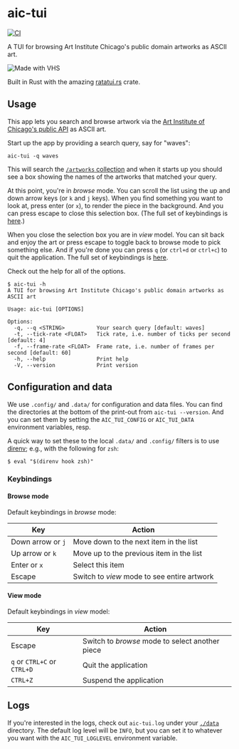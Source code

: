 # aic-tui

[![CI](https://github.com/dylan-stark/aic-tui/workflows/CI/badge.svg)](https://github.com/dylan-stark/aic-tui/actions)

A TUI for browsing Art Institute Chicago's public domain artworks as ASCII art.

![Made with VHS](https://vhs.charm.sh/vhs-3r9vucoQZBithIQT3jG0n2.gif)

Built in Rust with the amazing [ratatui.rs](https://ratatui.rs) crate.

## Usage

This app lets you search and browse artwork via the [Art Institute of Chicago's public API](https://www.artic.edu/open-access/public-api) as ASCII art.

Start up the app by providing a search query, say for "waves":

```
aic-tui -q waves
```

This will search the [`/artworks` collection](https://api.artic.edu/docs/#collections) and when it starts up you should see a box showing the names of the artworks that matched your query.

At this point, you're in *browse* mode.
You can scroll the list using the up and down arrow keys (or `k` and `j` keys).
When you find something you want to look at, press enter (or `x`), to render the piece in the background.
And you can press escape to close this selection box.
(The full set of keybindings is [here](#browse-mode).)

When you close the selection box you are in *view* model.
You can sit back and enjoy the art or press escape to toggle back to browse mode to pick something else.
And if you're done you can press `q` (or `ctrl+d` or `ctrl+c`) to quit the application.
The full set of keybindings is [here](#view-mode).

Check out the help for all of the options.

```
$ aic-tui -h             
A TUI for browsing Art Institute Chicago's public domain artworks as ASCII art

Usage: aic-tui [OPTIONS]

Options:
  -q, --q <STRING>          Your search query [default: waves]
  -t, --tick-rate <FLOAT>   Tick rate, i.e. number of ticks per second [default: 4]
  -f, --frame-rate <FLOAT>  Frame rate, i.e. number of frames per second [default: 60]
  -h, --help                Print help
  -V, --version             Print version
```

## Configuration and data

We use `.config/` and `.data/` for configuration and data files.
You can find the directories at the bottom of the print-out from `aic-tui --version`.
And you can set them by setting the `AIC_TUI_CONFIG` or `AIC_TUI_DATA` environment variables, resp.

A quick way to set these to the local `.data/` and `.config/` filters is to use [direnv](https://direnv.net); e.g., with the following for `zsh`:

```
$ eval "$(direnv hook zsh)" 
```

### Keybindings

#### Browse mode

Default keybindings in *browse* mode:

| Key | Action |
|-----|--------|
| Down arrow or `j` | Move down to the next item in the list |
| Up arrow or `k` | Move up to the previous item in the list |
| Enter or `x` | Select this item |
| Escape | Switch to *view* mode to see entire artwork |

#### View mode

Default keybindings in *view* model:

| Key | Action |
|-----|--------|
| Escape | Switch to *browse* mode to select another piece |
| `q` or `CTRL+C` or `CTRL+D` | Quit the application |
| `CTRL+Z` | Suspend the application |

## Logs

If you're interested in the logs, check out `aic-tui.log` under your [`./data`](#configuration-and-data) directory.
The default log level will be `INFO`, but you can set it to whatever you want with the `AIC_TUI_LOGLEVEL` environment variable.
